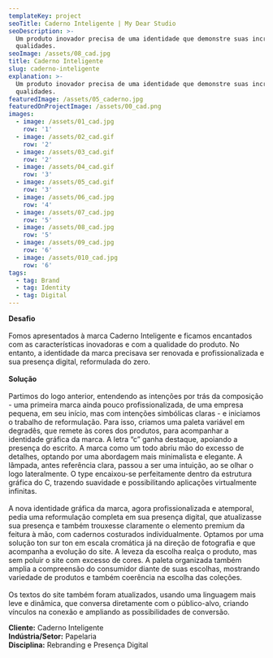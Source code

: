 ```yaml
---
templateKey: project
seoTitle: Caderno Inteligente | My Dear Studio
seoDescription: >-
  Um produto inovador precisa de uma identidade que demonstre suas incríveis
  qualidades.
seoImage: /assets/08_cad.jpg
title: Caderno Inteligente
slug: caderno-inteligente
explanation: >-
  Um produto inovador precisa de uma identidade que demonstre suas incríveis
  qualidades.
featuredImage: /assets/05_caderno.jpg
featuredOnProjectImage: /assets/00_cad.png
images:
  - image: /assets/01_cad.jpg
    row: '1'
  - image: /assets/02_cad.gif
    row: '2'
  - image: /assets/03_cad.gif
    row: '2'
  - image: /assets/04_cad.gif
    row: '3'
  - image: /assets/05_cad.gif
    row: '3'
  - image: /assets/06_cad.jpg
    row: '4'
  - image: /assets/07_cad.jpg
    row: '5'
  - image: /assets/08_cad.jpg
    row: '5'
  - image: /assets/09_cad.jpg
    row: '6'
  - image: /assets/010_cad.jpg
    row: '6'
tags:
  - tag: Brand
  - tag: Identity
  - tag: Digital
---
```

**Desafio**
<br><br>
Fomos apresentados à marca Caderno Inteligente e ficamos encantados com as características inovadoras e com a qualidade do produto. No entanto, a identidade da marca precisava ser renovada e profissionalizada e sua presença digital, reformulada do zero.
<br><br>
**Solução**
<br><br>
Partimos do logo anterior, entendendo as intenções por trás da composição - uma primeira marca ainda pouco profissionalizada, de uma empresa pequena, em seu início, mas com intenções simbólicas claras - e iniciamos o trabalho de reformulação. Para isso, criamos uma paleta variável em degradês, que remete às cores dos produtos, para acompanhar a identidade gráfica da marca. A letra “c” ganha destaque, apoiando a presença do escrito. A marca como um todo abriu mão do excesso de detalhes, optando por uma abordagem mais minimalista e elegante. A lâmpada, antes referência clara, passou a ser uma intuição, ao se olhar o logo lateralmente. O type encaixou-se perfeitamente dentro da estrutura gráfica do C, trazendo suavidade e possibilitando aplicações virtualmente infinitas.
<br><br>
A nova identidade gráfica da marca, agora profissionalizada e atemporal, pedia uma reformulação completa em sua presença digital, que atualizasse sua presença e também trouxesse claramente o elemento premium da feitura à mão, com cadernos costurados individualmente.  Optamos por uma solução ton sur ton em escala cromática já na direção de fotografia e que acompanha a evolução do site. A leveza da escolha realça o produto, mas sem poluir o site com excesso de cores. A paleta organizada também amplia a compreensão do consumidor diante de suas escolhas, mostrando variedade de produtos e também coerência na escolha das coleções.
<br><br>
Os textos do site também foram atualizados, usando uma linguagem mais leve e dinâmica, que conversa diretamente com o público-alvo, criando vínculos na conexão e ampliando as possibilidades de conversão.

**Cliente:** 
Caderno Inteligente
<br>
**Indústria/Setor:** 
Papelaria
<br>
**Disciplina:** 
Rebranding e Presença Digital
<br><br><br><br>
